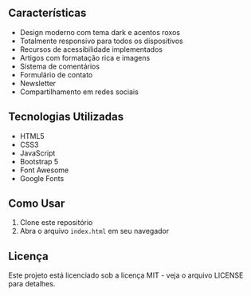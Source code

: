 ## Características

- Design moderno com tema dark e acentos roxos
- Totalmente responsivo para todos os dispositivos
- Recursos de acessibilidade implementados
- Artigos com formatação rica e imagens
- Sistema de comentários
- Formulário de contato
- Newsletter
- Compartilhamento em redes sociais

## Tecnologias Utilizadas

- HTML5
- CSS3
- JavaScript
- Bootstrap 5
- Font Awesome
- Google Fonts

## Como Usar

1. Clone este repositório
2. Abra o arquivo `index.html` em seu navegador

## Licença

Este projeto está licenciado sob a licença MIT - veja o arquivo LICENSE para detalhes.